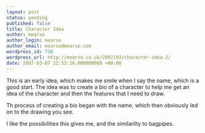 ```yaml
---
layout: post
status: pending
published: false
title: Character Idea
author: mearso
author_login: mearso
author_email: mearso@mearso.com
wordpress_id: 730
wordpress_url: http://mearso.co.uk/2007/03/character-idea-2/
date: 2007-03-07 22:53:16.000000000 +00:00
---
```

This is an early idea, which makes me smile when I say the name, which is a good start. The idea was to create a bio of a character to help me get an idea of the character and then the features that I need to draw.

Th process of creating a bio began with the name, which then obviously led on to the drawing you see.

I like the possibilities this gives me, and the similarilty to bagpipes.
